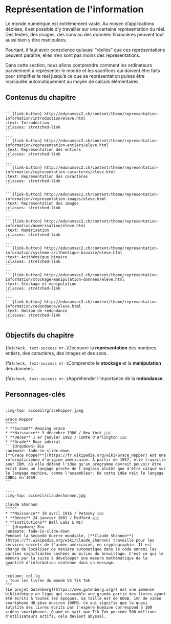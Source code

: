 <!-- ````{image} 02_media/accueil/ASCII.png
:name: information
:height: 200px
:width: 1000px
:alt: Information
:align: center
```` 
 -->


Représentation de l'information
==================================

Le monde numérique est extrêmement vaste. Au moyen d’applications dédiées, il est possible d’y travailler sur une certaine représentation du réel. Des textes, des images, des sons ou des données financières peuvent tout aussi bien y être manipulées.

Pourtant, il faut avoir conscience qu’aussi “réelles” que ces représentations peuvent paraître, elles n’en sont pas moins des représentations.

Dans cette section, nous allons comprendre comment les ordinateurs parviennent à représenter le monde et les sacrifices qui doivent être faits pour simplifier le réel jusqu’à ce que sa représentation puisse être manipulée automatiquement au moyen de calculs élémentaires.

## Contenus du chapitre

````{panels}

```{link-button} http://edunumsec2.ch/content/theme/representation-information/introduction/eleve.html
:text: Introduction
:classes: stretched-link
```
---
```{link-button} http://edunumsec2.ch/content/theme/representation-information/representation-entiers/eleve.html
:text: Représentation des entiers
:classes: stretched-link
```
---
```{link-button} http://edunumsec2.ch/content/theme/representation-information/representation-caracteres/eleve.html
:text: Représentation des caractères
:classes: stretched-link
```
---
```{link-button} http://edunumsec2.ch/content/theme/representation-information/representation-images/eleve.html
:text: Représentation des images
:classes: stretched-link
```
---
```{link-button} http://edunumsec2.ch/content/theme/representation-information/numerisation/eleve.html
:text: Numérisation
:classes: stretched-link
```
---
```{link-button} http://edunumsec2.ch/content/theme/representation-information/systeme-arithmetique-binaire/eleve.html
:text: Arithémtique binaire
:classes: stretched-link
```
---
```{link-button} http://edunumsec2.ch/content/theme/representation-information/stockage-manipulation-donnees/eleve.html
:text: Stockage et manipulation
:classes: stretched-link
```
---
```{link-button} http://edunumsec2.ch/content/theme/representation-information/redondance/eleve.html
:text: Notion de redondance
:classes: stretched-link
```
````

## Objectifs du chapitre

{fa}`check, text-success mr-1`Découvrir la **représentation** des nombres entiers, des caractères, des images et des sons.

{fa}`check, text-success mr-1`Comprendre le **stockage** et la **manipulation** des données.

{fa}`check, text-success mr-1`Appréhender l’importance de la **redondance**.

## Personnages-clés

````{panels}

:img-top: accueil/gracehopper.jpeg

Grace Hopper
^^^^^
* **Surnom** Amazing Grace
* **Naissance** 9 décembre 1906 / New York 🇺🇸 
* **Déces** 1 er janvier 1992 / Comté d'Arlington 🇺🇸 
* **Grade** Rear admiral
```{dropdown} Bio
:animate: fade-in-slide-down
[**Grace Hopper**](https://fr.wikipedia.org/wiki/Grace_Hopper) est une informaticienne d'origine américaine. À partir de 1957, elle travaille pour IBM, où elle défend l'idée qu'un programme devrait pouvoir être écrit dans un langage proche de l'anglais plutôt que d'être calqué sur le langage machine, comme l'assembleur. De cette idée naît le langage COBOL en 1959.
```

----
:img-top: accueil/claudeshannon.jpg

Claude Shannon
^^^^^
* **Naissance** 30 avril 1916 / Petosky 🇺🇸 
* **Déces** 24 janvier 2001 / Medford 🇺🇸 
* **Institutions** Bell Labs & MIT
```{dropdown} Bio
:animate: fade-in-slide-down
Pendant la Seconde Guerre mondiale, [**Claude Shannon**](https://fr.wikipedia.org/wiki/Claude_Shannon) travaille pour les services secrets de l'armée américaine, en cryptographie. Il est chargé de localiser de manière automatique dans le code ennemi les parties signifiantes cachées au milieu du brouillage. C'est ce qui le mènera par la suite à développer une mesure mathématique de la quantité d'information contenue dans un message. 
```
````

```{panels} 
:column: col-lg
☕ Tous les livres du monde VS Tik Tok
^^^
[Le projet Gutenberg](https://www.gutenberg.org/) est une immense bibliothèque en ligne qui rassemble une grande partie des livres ayant été écrits à toutes les époques. Sa taille est de 60GB. 1mn de vidéo smartphone HD pèse environ 100MB. Ce qui signifie que la quasi totalité des livres écrits par l'espère humaine correspond à 100 vidéos smartphones. Quand on sait que Tik Tok possède 500 millions d'utilisateurs actifs, cela devient abyssal.
```
